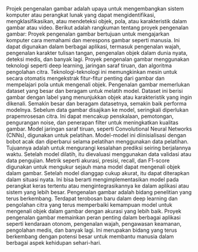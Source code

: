Projek pengenalan gambar adalah upaya untuk mengembangkan sistem komputer atau perangkat lunak yang dapat mengidentifikasi, mengklasifikasikan, atau mendeteksi objek, pola, atau karakteristik dalam gambar atau video. Berikut adalah rangkuman tentang proyek pengenalan gambar:
Proyek pengenalan gambar bertujuan untuk mengajarkan komputer cara memahami dan merespons gambar seperti manusia. Ini dapat digunakan dalam berbagai aplikasi, termasuk pengenalan wajah, pengenalan karakter tulisan tangan, pengenalan objek dalam dunia nyata, deteksi medis, dan banyak lagi.
Proyek pengenalan gambar menggunakan teknologi seperti deep learning, jaringan saraf tiruan, dan algoritma pengolahan citra. Teknologi-teknologi ini memungkinkan mesin untuk secara otomatis mengekstrak fitur-fitur penting dari gambar dan mempelajari pola untuk mengenali objek.
Pengenalan gambar memerlukan dataset yang besar dan beragam untuk melatih model. Dataset ini berisi gambar dengan label yang menunjukkan objek atau karakteristik yang ingin dikenali. Semakin besar dan beragam datasetnya, semakin baik performa modelnya.
Sebelum data gambar disajikan ke model, seringkali diperlukan prapemrosesan citra. Ini dapat mencakup penskalaan, pemotongan, pengurangan noise, dan penerapan filter untuk meningkatkan kualitas gambar.
Model jaringan saraf tiruan, seperti Convolutional Neural Networks (CNNs), digunakan untuk pelatihan. Model-model ini diinisialisasi dengan bobot acak dan diperbarui selama pelatihan menggunakan data pelatihan. Tujuannya adalah untuk mengurangi kesalahan prediksi seiring berjalannya waktu.
Setelah model dilatih, itu dievaluasi menggunakan data validasi atau data pengujian. Metrik seperti akurasi, presisi, recall, dan F1-score digunakan untuk mengukur sejauh mana model dapat mengenali objek dalam gambar.
Setelah model dianggap cukup akurat, itu dapat diterapkan dalam situasi nyata. Ini bisa berarti mengimplementasikan model pada perangkat keras tertentu atau mengintegrasikannya ke dalam aplikasi atau sistem yang lebih besar.
Pengenalan gambar adalah bidang penelitian yang terus berkembang. Terdapat terobosan baru dalam deep learning dan pengolahan citra yang terus memperbaiki kemampuan model untuk mengenali objek dalam gambar dengan akurasi yang lebih baik.
Proyek pengenalan gambar memainkan peran penting dalam berbagai aplikasi seperti kendaraan otonom, pengenalan wajah, pengawasan keamanan, pengolahan medis, dan banyak lagi. Ini merupakan bidang yang terus berkembang dengan potensi besar untuk membantu manusia dalam berbagai aspek kehidupan sehari-hari.
